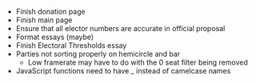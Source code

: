 -   Finish donation page
-   Finish main page
-   Ensure that all elector numbers are accurate in official proposal
-   Format essays (maybe)
-   Finish Electoral Thresholds essay
-   Parties not sorting properly on hemicircle and bar
    - Low framerate may have to do with the 0 seat filter being removed
-   JavaScript functions need to have _ instead of camelcase names